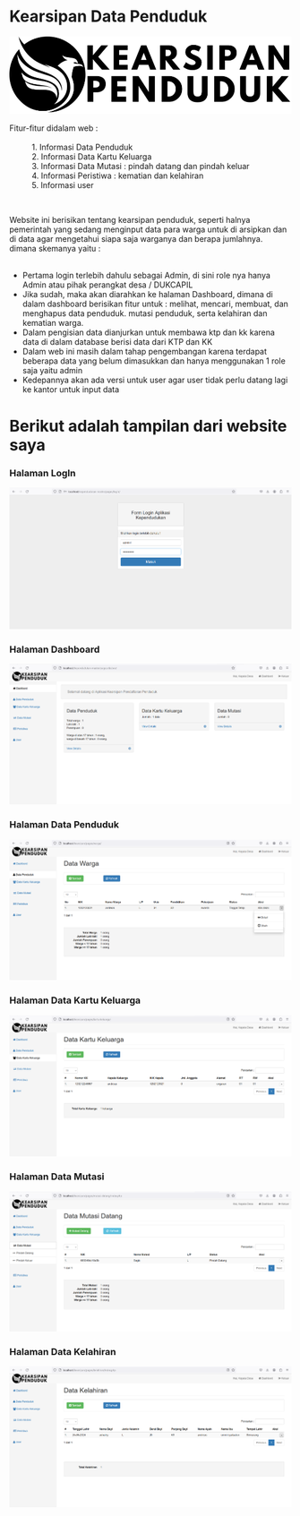 # Kearsipan Data Penduduk


<img src="assets/img/logoNav.png" alt="">

<dl>
  <dt>Fitur-fitur didalam web : </dt></br>
  <dd>1. Informasi Data Penduduk</dd>
  <dd>2. Informasi Data Kartu Keluarga</dd>
  <dd>3. Informasi Data Mutasi : pindah datang dan pindah keluar</dd>
  <dd>4. Informasi Peristiwa : kematian dan kelahiran</dd>
  <dd>5. Informasi user</dd>
  
</dl>
</br>
<p>
Website ini berisikan tentang kearsipan penduduk, seperti halnya pemerintah yang sedang menginput data para warga untuk di arsipkan dan di data agar mengetahui siapa saja warganya dan berapa jumlahnya. dimana skemanya yaitu : 
</br>



</br>
<ul>
<li>Pertama login terlebih dahulu sebagai Admin, di sini role nya hanya Admin atau pihak perangkat desa / DUKCAPIL</li>
<li>Jika sudah, maka akan diarahkan ke halaman Dashboard, dimana di dalam dashboard berisikan fitur untuk : melihat, mencari, membuat, dan menghapus data penduduk. mutasi penduduk, serta kelahiran dan kematian warga.</li>
<li>Dalam pengisian data dianjurkan untuk membawa ktp dan kk karena data di dalam database berisi data dari KTP dan KK</li>
<li>Dalam web ini masih dalam tahap pengembangan karena terdapat beberapa data yang belum dimasukkan dan hanya menggunakan 1 role saja yaitu admin</li>
<li>Kedepannya akan ada versi untuk user agar user tidak perlu datang lagi ke kantor untuk input data</li>
</ul>
</p>

# Berikut adalah tampilan dari website saya

<h3>Halaman LogIn</h3>
<img src="assets/img/gmbr1.png" alt="">
</br>
<h3>Halaman Dashboard</h3>
<img src="assets/img/gmbr2.png" alt="">
</br>
<h3>Halaman Data Penduduk</h3>
<img src="assets/img/gmbr3.png" alt="">
</br>
<h3>Halaman Data Kartu Keluarga</h3>
<img src="assets/img/gmbr4.png" alt="">
</br>
<h3>Halaman Data Mutasi</h3>
<img src="assets/img/gmbr5.png" alt="">
</br>
<h3>Halaman Data Kelahiran</h3>
<img src="assets/img/gmbr6.png" alt="">
